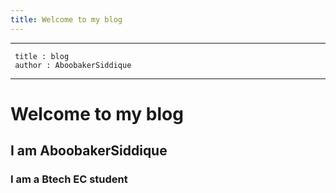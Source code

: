 ```yaml
---
title: Welcome to my blog
---
```


    
---
     title : blog
     author : AboobakerSiddique
---
# Welcome to my blog
## I am AboobakerSiddique
### I am a Btech EC student





